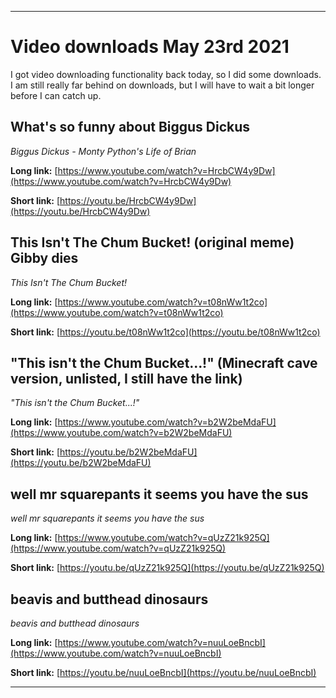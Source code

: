 
***

# Video downloads May 23rd 2021

I got video downloading functionality back today, so I did some downloads. I am still really far behind on downloads, but I will have to wait a bit longer before I can catch up.

## What's so funny about Biggus Dickus

_Biggus Dickus - Monty Python's Life of Brian_

**Long link:** [https://www.youtube.com/watch?v=HrcbCW4y9Dw](https://www.youtube.com/watch?v=HrcbCW4y9Dw)

**Short link:** [https://youtu.be/HrcbCW4y9Dw](https://youtu.be/HrcbCW4y9Dw)

## This Isn't The Chum Bucket! (original meme) Gibby dies

_This Isn't The Chum Bucket!_

**Long link:** [https://www.youtube.com/watch?v=t08nWw1t2co](https://www.youtube.com/watch?v=t08nWw1t2co)

**Short link:** [https://youtu.be/t08nWw1t2co](https://youtu.be/t08nWw1t2co)

## "This isn't the Chum Bucket...!" (Minecraft cave version, unlisted, I still have the link)

_"This isn't the Chum Bucket...!"_

**Long link:** [https://www.youtube.com/watch?v=b2W2beMdaFU](https://www.youtube.com/watch?v=b2W2beMdaFU)

**Short link:** [https://youtu.be/b2W2beMdaFU](https://youtu.be/b2W2beMdaFU)

## well mr squarepants it seems you have the sus

_well mr squarepants it seems you have the sus_

**Long link:** [https://www.youtube.com/watch?v=qUzZ21k925Q](https://www.youtube.com/watch?v=qUzZ21k925Q)

**Short link:** [https://youtu.be/qUzZ21k925Q](https://youtu.be/qUzZ21k925Q)

## beavis and butthead dinosaurs

_beavis and butthead dinosaurs_

**Long link:** [https://www.youtube.com/watch?v=nuuLoeBncbI](https://www.youtube.com/watch?v=nuuLoeBncbI)

**Short link:** [https://youtu.be/nuuLoeBncbI](https://youtu.be/nuuLoeBncbI)

***

